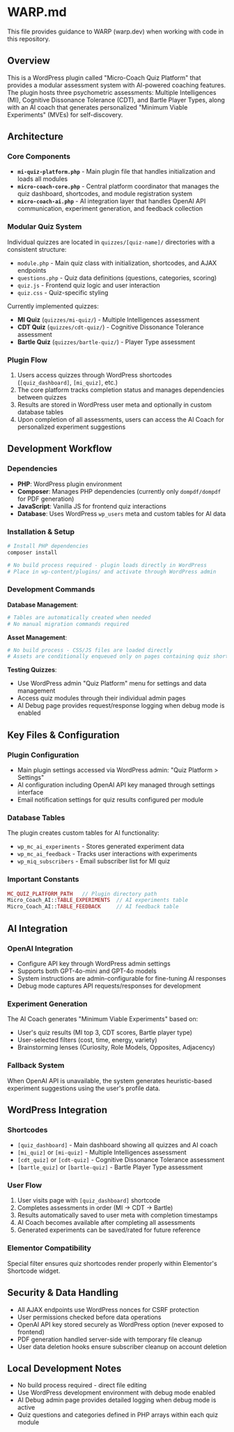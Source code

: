 # WARP.md

This file provides guidance to WARP (warp.dev) when working with code in this repository.

## Overview

This is a WordPress plugin called "Micro-Coach Quiz Platform" that provides a modular assessment system with AI-powered coaching features. The plugin hosts three psychometric assessments: Multiple Intelligences (MI), Cognitive Dissonance Tolerance (CDT), and Bartle Player Types, along with an AI coach that generates personalized "Minimum Viable Experiments" (MVEs) for self-discovery.

## Architecture

### Core Components
- **`mi-quiz-platform.php`** - Main plugin file that handles initialization and loads all modules
- **`micro-coach-core.php`** - Central platform coordinator that manages the quiz dashboard, shortcodes, and module registration system
- **`micro-coach-ai.php`** - AI integration layer that handles OpenAI API communication, experiment generation, and feedback collection

### Modular Quiz System
Individual quizzes are located in `quizzes/[quiz-name]/` directories with a consistent structure:
- `module.php` - Main quiz class with initialization, shortcodes, and AJAX endpoints
- `questions.php` - Quiz data definitions (questions, categories, scoring)
- `quiz.js` - Frontend quiz logic and user interaction
- `quiz.css` - Quiz-specific styling

Currently implemented quizzes:
- **MI Quiz** (`quizzes/mi-quiz/`) - Multiple Intelligences assessment
- **CDT Quiz** (`quizzes/cdt-quiz/`) - Cognitive Dissonance Tolerance assessment  
- **Bartle Quiz** (`quizzes/bartle-quiz/`) - Player Type assessment

### Plugin Flow
1. Users access quizzes through WordPress shortcodes (`[quiz_dashboard]`, `[mi_quiz]`, etc.)
2. The core platform tracks completion status and manages dependencies between quizzes
3. Results are stored in WordPress user meta and optionally in custom database tables
4. Upon completion of all assessments, users can access the AI Coach for personalized experiment suggestions

## Development Workflow

### Dependencies
- **PHP**: WordPress plugin environment
- **Composer**: Manages PHP dependencies (currently only `dompdf/dompdf` for PDF generation)
- **JavaScript**: Vanilla JS for frontend quiz interactions
- **Database**: Uses WordPress `wp_users` meta and custom tables for AI data

### Installation & Setup
```bash
# Install PHP dependencies
composer install

# No build process required - plugin loads directly in WordPress
# Place in wp-content/plugins/ and activate through WordPress admin
```

### Development Commands

**Database Management**:
```bash
# Tables are automatically created when needed
# No manual migration commands required
```

**Asset Management**:
```bash
# No build process - CSS/JS files are loaded directly
# Assets are conditionally enqueued only on pages containing quiz shortcodes
```

**Testing Quizzes**:
- Use WordPress admin "Quiz Platform" menu for settings and data management
- Access quiz modules through their individual admin pages
- AI Debug page provides request/response logging when debug mode is enabled

## Key Files & Configuration

### Plugin Configuration
- Main plugin settings accessed via WordPress admin: "Quiz Platform > Settings"
- AI configuration including OpenAI API key managed through settings interface
- Email notification settings for quiz results configured per module

### Database Tables
The plugin creates custom tables for AI functionality:
- `wp_mc_ai_experiments` - Stores generated experiment data
- `wp_mc_ai_feedback` - Tracks user interactions with experiments
- `wp_miq_subscribers` - Email subscriber list for MI quiz

### Important Constants
```php
MC_QUIZ_PLATFORM_PATH   // Plugin directory path
Micro_Coach_AI::TABLE_EXPERIMENTS  // AI experiments table
Micro_Coach_AI::TABLE_FEEDBACK     // AI feedback table
```

## AI Integration

### OpenAI Integration
- Configure API key through WordPress admin settings
- Supports both GPT-4o-mini and GPT-4o models
- System instructions are admin-configurable for fine-tuning AI responses
- Debug mode captures API requests/responses for development

### Experiment Generation
The AI Coach generates "Minimum Viable Experiments" based on:
- User's quiz results (MI top 3, CDT scores, Bartle player type)
- User-selected filters (cost, time, energy, variety)  
- Brainstorming lenses (Curiosity, Role Models, Opposites, Adjacency)

### Fallback System
When OpenAI API is unavailable, the system generates heuristic-based experiment suggestions using the user's profile data.

## WordPress Integration

### Shortcodes
- `[quiz_dashboard]` - Main dashboard showing all quizzes and AI coach
- `[mi_quiz]` or `[mi-quiz]` - Multiple Intelligences assessment
- `[cdt_quiz]` or `[cdt-quiz]` - Cognitive Dissonance Tolerance assessment  
- `[bartle_quiz]` or `[bartle-quiz]` - Bartle Player Type assessment

### User Flow
1. User visits page with `[quiz_dashboard]` shortcode
2. Completes assessments in order (MI → CDT → Bartle)
3. Results automatically saved to user meta with completion timestamps
4. AI Coach becomes available after completing all assessments
5. Generated experiments can be saved/rated for future reference

### Elementor Compatibility
Special filter ensures quiz shortcodes render properly within Elementor's Shortcode widget.

## Security & Data Handling

- All AJAX endpoints use WordPress nonces for CSRF protection
- User permissions checked before data operations
- OpenAI API key stored securely as WordPress option (never exposed to frontend)
- PDF generation handled server-side with temporary file cleanup
- User data deletion hooks ensure subscriber cleanup on account deletion

## Local Development Notes

- No build process required - direct file editing
- Use WordPress development environment with debug mode enabled
- AI Debug admin page provides detailed logging when debug mode is active
- Quiz questions and categories defined in PHP arrays within each quiz module
